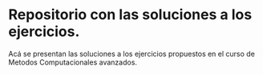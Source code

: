 Repositorio con las soluciones a los ejercicios.
================================================
Acá se presentan las soluciones a los ejercicios propuestos en el curso de Metodos Computacionales avanzados.
